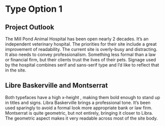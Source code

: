 # Type Option 1

## Project Outlook
The Mill Pond Animal Hospital has been open nearly 2 decades. It’s an independent veterinary hospital. The priorities for their site include a great improvement  of readability. The current site is overly-busy and distracting.  It also needs to convey professionalism. Something less formal than a law or financial firm, but their clients trust the lives of their pets. Signage used by the hospital combines serif and sans-serif type and I’d like to reflect that in the site.

## Libre Baskerville and Montserrat
Both typefaces have a high x-height , making them bold enough to stand up in titles and signs. Libra Baskerville brings a professional tone. It’s been used sparingly to avoid a formal look more appropriate bank or law firm. Montserrat is quite geometric, but not entirely, bringing it closer to Libra. The geometric aspect makes it very readable across most of the site body.